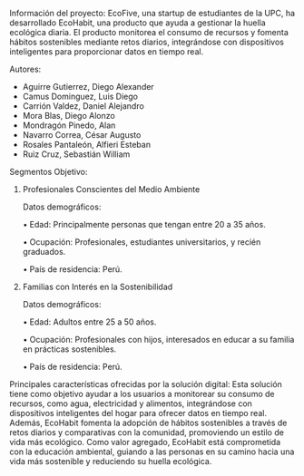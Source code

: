 Información del proyecto:
EcoFive, una startup de estudiantes de la UPC, ha desarrollado EcoHabit, una producto que ayuda a gestionar la huella ecológica diaria. 
El producto monitorea el consumo de recursos y fomenta hábitos sostenibles mediante retos diarios, integrándose con dispositivos inteligentes para proporcionar datos en tiempo real.

Autores:
- Aguirre Gutierrez, Diego Alexander
- Camus Dominguez, Luis Diego
- Carrión Valdez, Daniel Alejandro
- Mora Blas, Diego Alonzo
- Mondragón Pinedo, Alan
- Navarro Correa, César Augusto
- Rosales Pantaleón, Alfieri Esteban
- Ruiz Cruz, Sebastián William

Segmentos Objetivo:
1.	Profesionales Conscientes del Medio Ambiente

    Datos demográficos:

    •	Edad: Principalmente personas que tengan entre 20 a 35 años.
  	
    •	Ocupación: Profesionales, estudiantes universitarios, y recién graduados.
  	
    •	País de residencia: Perú.
  
2.	Familias con Interés en la Sostenibilidad

    Datos demográficos:

    •	Edad: Adultos entre 25 a 50 años.
  	
    •	Ocupación: Profesionales con hijos, interesados en educar a su familia en prácticas sostenibles.
  	
    •	País de residencia: Perú.

Principales características ofrecidas por la solución digital:
Esta solución tiene como objetivo ayudar a los usuarios a monitorear su consumo de recursos, como agua, electricidad y alimentos, integrándose con dispositivos inteligentes del hogar para ofrecer datos en tiempo real. Además, EcoHabit fomenta la adopción de hábitos sostenibles a través de retos diarios y comparativas con la comunidad, promoviendo un estilo de vida más ecológico. Como valor agregado, EcoHabit está comprometida con la educación ambiental, guiando a las personas en su camino hacia una vida más sostenible y reduciendo su huella ecológica.
